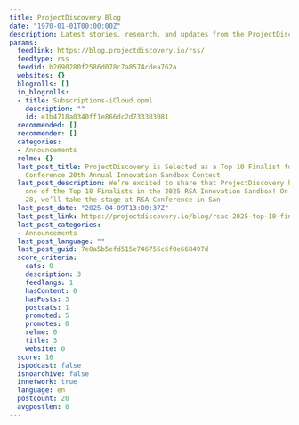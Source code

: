 ```yaml
---
title: ProjectDiscovery Blog
date: "1970-01-01T00:00:00Z"
description: Latest stories, research, and updates from the ProjectDiscovery team
params:
  feedlink: https://blog.projectdiscovery.io/rss/
  feedtype: rss
  feedid: b2690280f2586d078c7a8574cdea762a
  websites: {}
  blogrolls: []
  in_blogrolls:
  - title: Subscriptions-iCloud.opml
    description: ""
    id: e1b4718a0340ff1e866dc2d733303081
  recommended: []
  recommender: []
  categories:
  - Announcements
  relme: {}
  last_post_title: ProjectDiscovery is Selected as a Top 10 Finalist for RSAC™ 2025
    Conference 20th Annual Innovation Sandbox Contest
  last_post_description: We’re excited to share that ProjectDiscovery has been named
    one of the Top 10 Finalists in the 2025 RSA Innovation Sandbox! On Monday, April
    28, we’ll take the stage at RSA Conference in San
  last_post_date: "2025-04-09T13:00:37Z"
  last_post_link: https://projectdiscovery.io/blog/rsac-2025-top-10-finalist
  last_post_categories:
  - Announcements
  last_post_language: ""
  last_post_guid: 7e0a5b5efd515e746756c6f0e668497d
  score_criteria:
    cats: 0
    description: 3
    feedlangs: 1
    hasContent: 0
    hasPosts: 3
    postcats: 1
    promoted: 5
    promotes: 0
    relme: 0
    title: 3
    website: 0
  score: 16
  ispodcast: false
  isnoarchive: false
  innetwork: true
  language: en
  postcount: 20
  avgpostlen: 0
---
```

